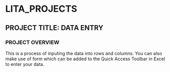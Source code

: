 # LITA_PROJECTS

## PROJECT TITLE: DATA ENTRY

### PROJECT OVERVIEW

This is a process of inputing the data into rows and columns. You can also make use of form which can be added to the Quick Access Toolbar in Excel to enter your data.
